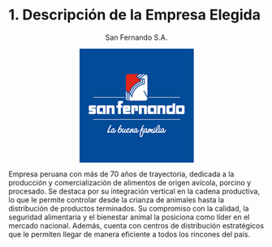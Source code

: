 # 1. Descripción de la Empresa Elegida

<p align="center">
    <p align="center">San Fernando S.A.</p>
    <img src="san_fernando.png" alt="San Fernando" style="display: block; margin: 0 auto;">
</p>

Empresa peruana con más de 70 años de trayectoria, dedicada a la producción y comercialización de alimentos de origen avícola, porcino y procesado. Se destaca por su integración vertical en la cadena productiva, lo que le permite controlar desde la crianza de animales hasta la distribución de productos terminados. Su compromiso con la calidad, la seguridad alimentaria y el bienestar animal la posiciona como líder en el mercado nacional. Además, cuenta con centros de distribución estratégicos que le permiten llegar de manera eficiente a todos los rincones del país.